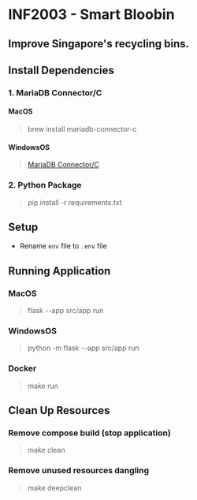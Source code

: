 # INF2003 - Smart Bloobin
## Improve Singapore's recycling bins.

## Install Dependencies
### 1. MariaDB Connector/C
#### MacOS
> brew install mariadb-connector-c
#### WindowsOS
> [MariaDB Connector/C](https://mariadb.com/docs/skysql-previous-release/connect/programming-languages/c/install/#Install_via_MSI_(Windows))
### 2. Python Package
> pip install -r requirements.txt

## Setup
- Rename `env` file to `.env` file

## Running Application
### MacOS
> flask --app src/app run
### WindowsOS
> python -m flask --app src/app run
### Docker
> make run

## Clean Up Resources
### Remove compose build (stop application)
> make clean
### Remove unused resources dangling
> make deepclean